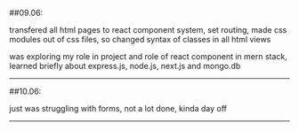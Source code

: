 ##09.06:

transfered all html pages to react component system,
set routing,
made css modules out of css files, so changed syntax of classes in all html views

was exploring my role in project and role of react component in mern stack,
learned briefly about express.js, node.js, next.js and mongo.db
________________________________________________________________________________________________________________

##10.06:

just was struggling with forms, not a lot done, kinda day off
________________________________________________________________________________________________________________
